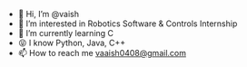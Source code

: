- 👋 Hi, I’m @vaish
- 👀 I’m interested in Robotics Software & Controls Internship
- 🌱 I’m currently learning C
- 😝 I know Python, Java, C++
- 📫 How to reach me vaaish0408@gmail.com

<!---
vaih/vaih is a ✨ special ✨ repository because its `README.md` (this file) appears on your GitHub profile.
You can click the Preview link to take a look at your changes.
--->
